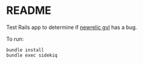 # README

Test Rails app to determine if [newrelic gvl](https://github.com/gstark/newrelic_gvl/) has a bug.

To run:

```
bundle install
bundle exec sidekiq
```

